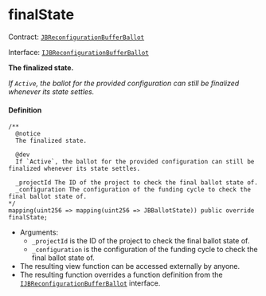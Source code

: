 # finalState

Contract: [`JBReconfigurationBufferBallot`](/dev/deprecated/v2/contracts/or-ballots/jbreconfigurationbufferballot)

Interface: [`IJBReconfigurationBufferBallot`](/dev/deprecated/v2/interfaces/ijbfundingcycleballot)

**The finalized state.**

_If `Active`, the ballot for the provided configuration can still be finalized whenever its state settles._

#### Definition

```
/**
  @notice
  The finalized state.

  @dev
  If `Active`, the ballot for the provided configuration can still be finalized whenever its state settles.

  _projectId The ID of the project to check the final ballot state of.
  _configuration The configuration of the funding cycle to check the final ballot state of.
*/
mapping(uint256 => mapping(uint256 => JBBallotState)) public override finalState;
```

* Arguments:
  * `_projectId` is the ID of the project to check the final ballot state of.
  * `_configuration` is the configuration of the funding cycle to check the final ballot state of.
* The resulting view function can be accessed externally by anyone.
* The resulting function overrides a function definition from the [`IJBReconfigurationBufferBallot`](/dev/deprecated/v2/interfaces/ijbfundingcycleballot) interface.
